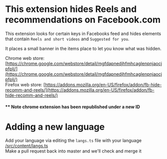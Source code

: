 # This extension hides Reels and recommendations on Facebook.com

This extension looks for certain keys in Facebooks feed and hides elements that contain `Reels and short videos` and `Suggested for you`.

It places a small banner in the items place to let you know what was hidden.

Chrome web store: [https://chrome.google.com/webstore/detail/mgfdapnedjhfmhcaglenpnjaocjpfplj/](https://chrome.google.com/webstore/detail/mgfdapnedjhfmhcaglenpnjaocjpfplj/)  
Firefox web store: [https://addons.mozilla.org/en-US/firefox/addon/fb-hide-recomm-and-reels/](https://addons.mozilla.org/en-US/firefox/addon/fb-hide-recomm-and-reels/)
  
#### ** Note chrome extension has been republished under a new ID  
  
# Adding a new language  

Add your language via editing the `langs.ts` file with your language [/src/content/langs.ts](https://github.com/mrinc/Facebook-Hide-Recommendations-and-Reels/edit/master/src/content/langs.ts)  
Make a pull request back into master and we'll check and merge it  

